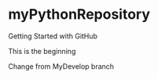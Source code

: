 # myPythonRepository
Getting Started with GitHub

This is the beginning

Change from MyDevelop branch


